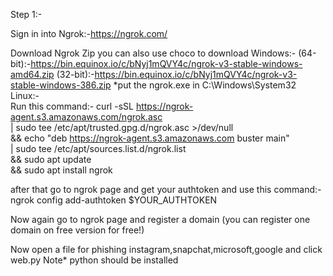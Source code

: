 Step 1:-

Sign in into Ngrok:-https://ngrok.com/

Download Ngrok Zip you can also use choco to download
      Windows:-
          (64-bit):-https://bin.equinox.io/c/bNyj1mQVY4c/ngrok-v3-stable-windows-amd64.zip
          (32-bit):-https://bin.equinox.io/c/bNyj1mQVY4c/ngrok-v3-stable-windows-386.zip
          *put the ngrok.exe in C:\Windows\System32
      Linux:-      
          Run this command:-
                  curl -sSL https://ngrok-agent.s3.amazonaws.com/ngrok.asc \
	                  | sudo tee /etc/apt/trusted.gpg.d/ngrok.asc >/dev/null \
                  	&& echo "deb https://ngrok-agent.s3.amazonaws.com buster main" \
                  	| sudo tee /etc/apt/sources.list.d/ngrok.list \
                  	&& sudo apt update \
                  	&& sudo apt install ngrok

after that go to ngrok page and get your authtoken and use this command:-
        ngrok config add-authtoken $YOUR_AUTHTOKEN

Now again go to ngrok page and register a domain (you can register one domain on free version for free!)

Now open a file for phishing instagram,snapchat,microsoft,google and click web.py
Note*
    python should be installed
